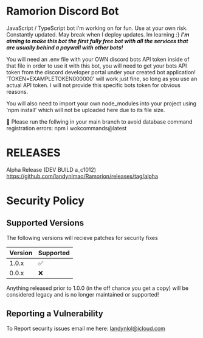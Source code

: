 # Ramorion Discord Bot 
JavaScript / TypeScript bot i'm working on for fun. Use at your own risk. Constantly updated. May break when I deploy updates. Im learning :}
***I'm aiming to make this bot the first fully free bot with all the services that are usually behind a paywall with other bots!***

You will need an .env file with your OWN discord bots API token inside of that file in order to use it with this bot, you will need to get your bots API token from the discord developer portal under your created bot application! 'TOKEN=EXAMPLETOKEN000000' will work just fine, so long as you use an actual API token. I will not provide this specific bots token for obvious reasons.

You will also need to import your own node_modules into your project using 'npm install' which will not be uploaded here due to its file size.

:red_circle: Please run the follwing in your main branch to avoid database command registration errors: npm i wokcommands@latest

# RELEASES

Alpha Release (DEV BUILD a_c1012)
https://github.com/landynlmao/Ramorion/releases/tag/alpha


# Security Policy

## Supported Versions

The following versions will recieve patches for security fixes

| Version | Supported          |
| ------- | ------------------ |
| 1.0.x   | :white_check_mark: |
| 0.0.x   | :x:                |

Anything released prior to 1.0.0 (in the off chance you get a copy) will be considered legacy and is no longer maintained or supported!

## Reporting a Vulnerability

To Report security issues email me here: landynlol@icloud.com
